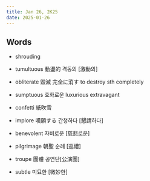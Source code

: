 ```yaml
---
title: Jan 26, 2K25
date: 2025-01-26
---
```


## Words

- shrouding
- tumultuous 動盪的 격동의 [激動의]
- obliterate 毀滅 完全に消す to destroy sth completely
- sumptuous 호화로운 luxurious extravagant
- confetti 紙吹雪

- implore 嘆願する 간청하다 [懇請하다]
- benevolent 자비로운 [慈悲로운]
- pilgrimage 朝聖 순례 [巡禮]
- troupe 團體 공연단[公演團]
- subtle 미묘한 [微妙한]